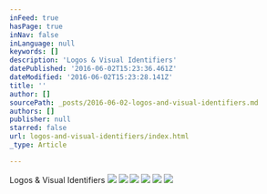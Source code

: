 ```yaml
---
inFeed: true
hasPage: true
inNav: false
inLanguage: null
keywords: []
description: 'Logos & Visual Identifiers'
datePublished: '2016-06-02T15:23:36.461Z'
dateModified: '2016-06-02T15:23:28.141Z'
title: ''
author: []
sourcePath: _posts/2016-06-02-logos-and-visual-identifiers.md
authors: []
publisher: null
starred: false
url: logos-and-visual-identifiers/index.html
_type: Article

---
```

Logos & Visual Identifiers
![](https://the-grid-user-content.s3-us-west-2.amazonaws.com/67b279dd-4874-4a93-9b1d-722b6ef3609e.jpg)
![](https://the-grid-user-content.s3-us-west-2.amazonaws.com/fac4217a-f304-4241-81b2-c9d349358731.jpg)
![](https://the-grid-user-content.s3-us-west-2.amazonaws.com/4ff35bcf-7c1a-4c1b-8a35-8682c66074f0.jpg)
![](https://the-grid-user-content.s3-us-west-2.amazonaws.com/3647c7de-6759-410e-9557-058708ab86eb.jpg)
![](https://the-grid-user-content.s3-us-west-2.amazonaws.com/2be48323-88a7-483a-8e7a-1821b6d16569.jpg)
![](https://the-grid-user-content.s3-us-west-2.amazonaws.com/26ee0945-349b-4aa6-97d4-12dffc99909c.jpg)